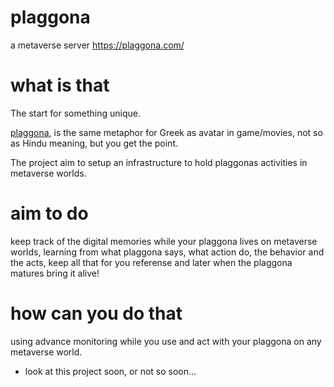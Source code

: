 # plaggona
a metaverse server https://plaggona.com/


# what is that

The start for something unique.

[plaggona](https://el.wiktionary.org/wiki/%CF%80%CE%BB%CE%B1%CE%B3%CE%B3%CF%8C%CE%BD%CE%B1), is the same metaphor for Greek as avatar in game/movies, not so as Hindu meaning, but you get the point.

The project aim to setup an infrastructure to hold plaggonas activities in metaverse worlds.


# aim to do
keep track of the digital memories while your plaggona lives on metaverse worlds, learning from what plaggona says, what action do, the behavior and the acts, keep all that for you referense and later when the plaggona matures bring it alive!

# how can you do that

using advance monitoring while you use and act with your plaggona on any metaverse world.


* look at this project soon, or not so soon...
